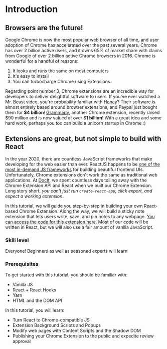 # Introduction

## Browsers are the future!

Google Chrome is now the most popular web browser of all time, and user adoption of Chrome has accelerated over the past several years. Chrome has over 2 billion active users, and it owns 65% of market share with claims from Google of over 2 billion active Chrome browsers in 2016. Chrome is wonderful for a handful of reasons:

1. It looks and runs the same on most computers
2. It's easy to install
3. You can turbocharge Chrome using Extensions.

Regarding point number 3, Chrome extensions are an incredible way for developers to deliver delightful software to users. If you've ever watched a Mr. Beast video, you're probability familiar with [Honey](https://www.youtube.com/watch?v=aNv1qZ54YzQ)? Their software is almost entirely based around browser extensions, and Paypal just bought them for **\$4 billion**! [Grammarly](https://www.grammarly.com), another Chrome extension, recently raised \$90 million and is now valued at over \$**1 billion**! With a great idea and some hard work, perhaps you too can build a unicorn startup in Chrome :)

## Extensions are great, but not simple to build with React

In the year 2020, there are countless JavaScript frameworks that make developing for the web easier than ever. ReactJS happens to be [one of the most in-demand JS frameworks](https://twitter.com/AlexReibman/status/1203047332515926017/photo/1) for building beautiful frontend UIs. Unfortunately, Chrome extensions don't work the same as traditional web applications. At [DocIt](https://chrome.google.com/webstore/detail/docit/fmceajdookgglbnmeonlcedeoajmchpn?hl=en-US), we spent countless days toiling away with the Chrome Extension API and React when we built our Chrome Extension. Long story short, _you can't just run `create-react-app`, click export, and expect a working extension_.

In this tutorial, we will guide you step-by-step in building your own React-based Chrome Extension. Along the way, we will build a sticky note extension that lets users write, save, and pin notes to any webpage. [You can access the code for this extension here](https://github.com/meerkat-citronella/react-chrome-sticky-note-extension). Most of our code will be written in React, but we will also use a fair amount of vanilla JavaScript.

### Skill level

Everyone! Beginners as well as seasoned experts will learn

### Prerequisites

To get started with this tutorial, you should be familiar with:

- Vanilla JS
- React + React Hooks
- Yarn
- HTML and the DOM API

In this tutorial, you will learn:

- Turn React to Chrome-compatible JS
- Extension Background Scripts and Popups
- Modify web pages with Content Scripts and the Shadow DOM
- Publishing your Chrome Extension to the public and expedite review approval

